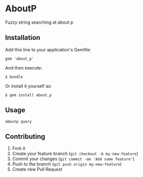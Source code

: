 # AboutP

Fuzzy string searching at about p

## Installation

Add this line to your application's Gemfile:

    gem 'about_p'

And then execute:

    $ bundle

Or install it yourself as:

    $ gem install about_p

## Usage

```
aboutp query
```

## Contributing

1. Fork it
2. Create your feature branch (`git checkout -b my-new-feature`)
3. Commit your changes (`git commit -am 'Add some feature'`)
4. Push to the branch (`git push origin my-new-feature`)
5. Create new Pull Request
